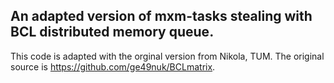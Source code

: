 ## An adapted version of mxm-tasks stealing with BCL distributed memory queue.

This code is adapted with the orginal version from Nikola, TUM. The original source is https://github.com/ge49nuk/BCLmatrix.